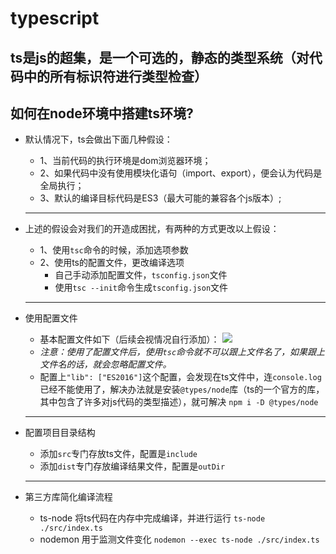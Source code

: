 # typescript

## ts是js的超集，是一个可选的，静态的类型系统（对代码中的所有标识符进行类型检查）

## 如何在node环境中搭建ts环境?

- 默认情况下，ts会做出下面几种假设：
  - 1、当前代码的执行环境是dom浏览器环境；
  - 2、如果代码中没有使用模块化语句（import、export），便会认为代码是全局执行；
  - 3、默认的编译目标代码是ES3（最大可能的兼容各个js版本）;
  ----
- 上述的假设会对我们的开造成困扰，有两种的方式更改以上假设：
  - 1、使用`tsc`命令的时候，添加选项参数
  - 2、使用ts的配置文件，更改编译选项
    - 自己手动添加配置文件，`tsconfig.json`文件
    - 使用`tsc --init`命令生成`tsconfig.json`文件
    
  -----

- 使用配置文件
    - 基本配置文件如下（后续会视情况自行添加）：
    ![](https://lark-assets-prod-aliyun.oss-cn-hangzhou.aliyuncs.com/yuque/0/2021/png/2558822/1610344646340-resources/10907269/png/8365ce14-02a4-435b-870b-c4b2de059e91.png?OSSAccessKeyId=LTAI4GGhPJmQ4HWCmhDAn4F5&Expires=1610346466&Signature=1l3u3OPPhVa%2FUWQ8euCOJIkiWm0%3D)
    - *注意：使用了配置文件后，使用`tsc`命令就不可以跟上文件名了，如果跟上文件名的话，就会忽略配置文件。*
    - 配置上`"lib": ["ES2016"]`这个配置，会发现在ts文件中，连`console.log`已经不能使用了，解决办法就是安装`@types/node`库（ts的一个官方的库，其中包含了许多对js代码的类型描述），就可解决
    `npm i -D @types/node`

  ---

- 配置项目目录结构
  - 添加`src`专门存放ts文件，配置是`include`
  - 添加`dist`专门存放编译结果文件，配置是`outDir`

  ---
- 第三方库简化编译流程
  - ts-node 将ts代码在内存中完成编译，并进行运行
    `ts-node ./src/index.ts`
  - nodemon 用于监测文件变化 `nodemon --exec ts-node ./src/index.ts`
